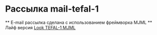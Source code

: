 # Рассылка mail-tefal-1
**
E-mail рассылка сделана с использованием фреймворка MJML
**
Лайф версия [Look TEFAL-1 MJML](https://tipaknight.github.io/mail-tefal-1/)
